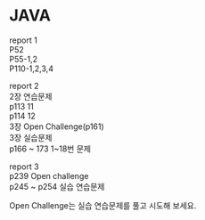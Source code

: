 # JAVA

report 1  
P52  
P55-1,2  
P110-1,2,3,4  

report 2  
2장 연습문제   
p113   11  
p114   12  
3장 Open Challenge(p161)  
3장 실습문제  
p166 ~ 173   1~18번 문제  

report 3  
p239 Open challenge  
p245 ~ p254 실습 연습문제  

Open Challenge는 실습 연습문제를  풀고 시도해 보세요.  
